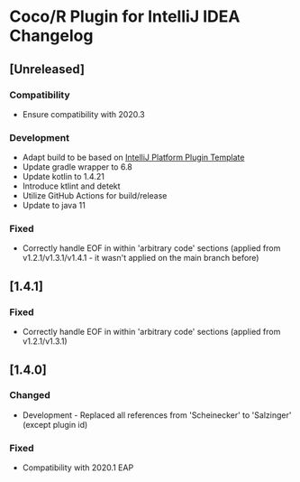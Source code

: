 # Coco/R Plugin for IntelliJ IDEA Changelog

## [Unreleased]
### Compatibility
- Ensure compatibility with 2020.3

### Development
- Adapt build to be based on [IntelliJ Platform Plugin Template](https://github.com/JetBrains/intellij-platform-plugin-template)
- Update gradle wrapper to 6.8
- Update kotlin to 1.4.21
- Introduce ktlint and detekt
- Utilize GitHub Actions for build/release
- Update to java 11

### Fixed
- Correctly handle EOF in within 'arbitrary code' sections (applied from v1.2.1/v1.3.1/v1.4.1 - it wasn't applied on the main branch before)

## [1.4.1]
### Fixed
- Correctly handle EOF in within 'arbitrary code' sections (applied from v1.2.1/v1.3.1)


## [1.4.0]
### Changed
- Development - Replaced all references from 'Scheinecker' to 'Salzinger' (except plugin id)

### Fixed
- Compatibility with 2020.1 EAP